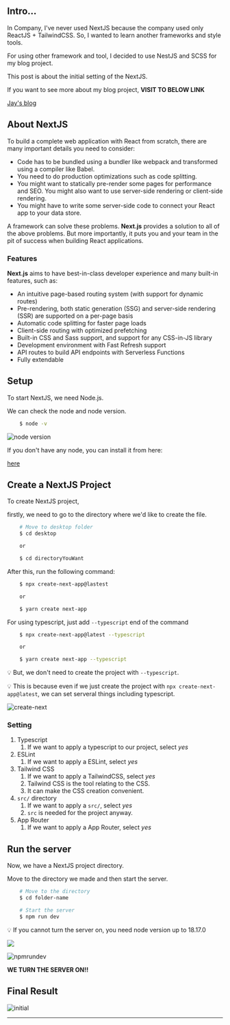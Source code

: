 ## Intro...
In Company, I've never used NextJS because the company used only ReactJS + TailwindCSS. So, I wanted to learn another frameworks and style tools. 

For using other framework and tool, I decided to use NestJS and SCSS for my blog project.

This post is about the initial setting of the NextJS. 

If you want to see more about my blog project, **VISIT TO BELOW LINK**

[Jay's blog](https://github.com/jinscodes/Blog_nextJS)

## About NextJS
To build a complete web application with React from scratch, there are many important details you need to consider:

- Code has to be bundled using a bundler like webpack and transformed using a compiler like Babel.
- You need to do production optimizations such as code splitting.
- You might want to statically pre-render some pages for performance and SEO. You might also want to use server-side rendering or client-side rendering.
- You might have to write some server-side code to connect your React app to your data store.

A framework can solve these problems. **Next.js** provides a solution to all of the above problems. But more importantly, it puts you and your team in the pit of success when building React applications.

### Features
**Next.js** aims to have best-in-class developer experience and many built-in features, such as:

- An intuitive page-based routing system (with support for dynamic routes)
- Pre-rendering, both static generation (SSG) and server-side rendering (SSR) are supported on a per-page basis
- Automatic code splitting for faster page loads
- Client-side routing with optimized prefetching
- Built-in CSS and Sass support, and support for any CSS-in-JS library
- Development environment with Fast Refresh support
- API routes to build API endpoints with Serverless Functions
- Fully extendable

## Setup
To start NextJS, we need Node.js.

We can check the node and node version.

```bash
	$ node -v
```

![node version](https://github.com/jinscodes/Blog_nextJS/assets/87598134/78d6f96a-e24d-4566-8d5e-be6187e212f4)

If you don't have any node, you can install it from here: 

[here](https://nodejs.org/en/)

## Create a NextJS Project
To create NextJS project,

firstly, we need to go to the directory where we'd like to create the file.

```bash
	# Move to desktop folder
	$ cd desktop

	or 

	$ cd directoryYouWant
```

After this, run the following command:

```bash
	$ npx create-next-app@lastest

	or 

	$ yarn create next-app
```

For using typescript, just add `--typescript` end of the command

```bash
	$ npx create-next-app@latest --typescript

	or 

	$ yarn create next-app --typescript
```

💡 But, we don't need to create the project with `--typescript`.

💡 This is because even if we just create the project with `npx create-next-app@latest`, we can set serveral things including typescript.

![create-next](https://github.com/jinscodes/Blog_nextJS/assets/87598134/8fbd36b4-bea6-47cd-8973-0cfde1d3a0d0)

### Setting
1. Typescript
	1. If we want to apply a typescript to our project, select *yes*
2. ESLint
	1. If we want to apply a ESLint, select *yes*
3. Tailwind CSS
	1. If we want to apply a TailwindCSS, select *yes*
	2. Tailwind CSS is the tool relating to the CSS.
	3. It can make the CSS creation convenient.
4. `src/` directory
	1. If we want to apply a `src/`, select *yes*
	2. `src` is needed for the project anyway.
5. App Router
	1. If we want to apply a App Router, select *yes*

## Run the server
Now, we have a NextJS project directory. 

Move to the directory we made and then start the server.

```bash
	# Move to the directory
	$ cd folder-name
```

```bash
	# Start the server
	$ npm run dev
```


💡 If you cannot turn the server on, you need node version up to 18.17.0

![](https://github.com/jinscodes/Blog_nextJS/assets/87598134/830fc01e-86c6-4f42-8092-d0e262618ac3)


![npmrundev](https://github.com/jinscodes/Blog_nextJS/assets/87598134/960c66cd-212a-481b-8c78-7bf5987b7395)

**WE TURN THE SERVER ON!!**

## Final Result
![initial](https://github.com/jinscodes/Blog_nextJS/assets/87598134/492794c8-2c5d-44c4-a5d0-af71fce22a40)

---
[](https://nextjs.org/docs/getting-started/installation)

[](https://nextjs.org/learn-pages-router/basics/create-nextjs-app/setup)

[](https://velog.io/@scroll0908/Node.js-%EC%84%A4%EC%B9%98Mac)